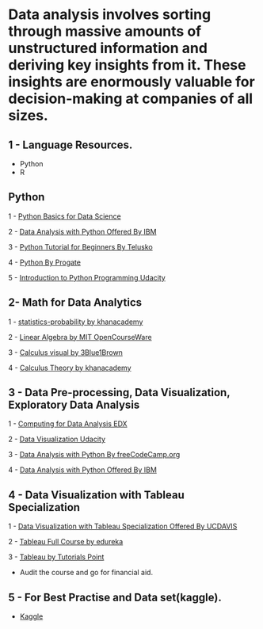  # Data analysis involves sorting through massive amounts of unstructured information and deriving key insights from it. These insights are enormously valuable for decision-making at companies of all sizes.

## 1 - Language Resources.

- Python
- R

## Python

1 - [Python Basics for Data Science](https://www.edx.org/course/python-basics-for-data-science)

2 - [Data Analysis with Python Offered By IBM](https://www.coursera.org/learn/data-analysis-with-python) 

3 - [Python Tutorial for Beginners By Telusko](https://www.youtube.com/playlist?list=PLsyeobzWxl7poL9JTVyndKe62ieoN-MZ3) 

4 - [Python By Progate](https://progate.com/languages/python)

5 - [Introduction to Python Programming Udacity](https://www.udacity.com/course/introduction-to-python--ud1110)


## 2-  Math for Data Analytics



1 - [statistics-probability by khanacademy](https://www.khanacademy.org/math/statistics-probability)
 
2 - [Linear Algebra by MIT OpenCourseWare](https://www.youtube.com/watch?v=7UJ4CFRGd-U&list=PLE7DDD91010BC51F8)

3 - [Calculus visual by 3Blue1Brown](https://www.youtube.com/playlist?list=PLZHQObOWTQDMsr9K-rj53DwVRMYO3t5Yr)

4 - [Calculus Theory by khanacademy](https://www.khanacademy.org/math/calculus-1)

## 3 -  Data Pre-processing, Data Visualization, Exploratory Data Analysis


1 - [Computing for Data Analysis EDX](https://www.edx.org/course/computing-for-data-analysis)

2 - [Data Visualization Udacity](https://www.udacity.com/course/data-visualization-nanodegree--nd197)

3 - [Data Analysis with Python By freeCodeCamp.org](https://www.youtube.com/watch?v=r-uOLxNrNk8)

4 - [Data Analysis with Python Offered By IBM](https://www.coursera.org/learn/data-analysis-with-python)
  
 
## 4 - Data Visualization with Tableau Specialization


  
1 - [Data Visualization with Tableau Specialization Offered By UCDAVIS](https://www.coursera.org/specializations/data-visualization?=)

2 - [Tableau Full Course by edureka](https://www.youtube.com/watch?v=aHaOIvR00So)

3 - [Tableau by Tutorials Point](https://www.youtube.com/playlist?list=PLWPirh4EWFpGXTBu8ldLZGJCUeTMBpJFK)

- Audit the course and go for financial aid.

## 5 - For Best Practise and Data set(kaggle).

- [Kaggle](https://www.kaggle.com/)
